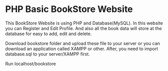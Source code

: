 # PHP Basic BookStore Website #
This BookStore Website is using PHP and Database(MySQL). In this website you can Register and Edit Profile. And also all the book data will store at the database for easy to add, edit and delete.

Download bookstore folder and upload these file to your server or you can download an application called XAMPP or other. After, you need to import database.sql to your server/XAMPP first.

Run localhost/bookstore
